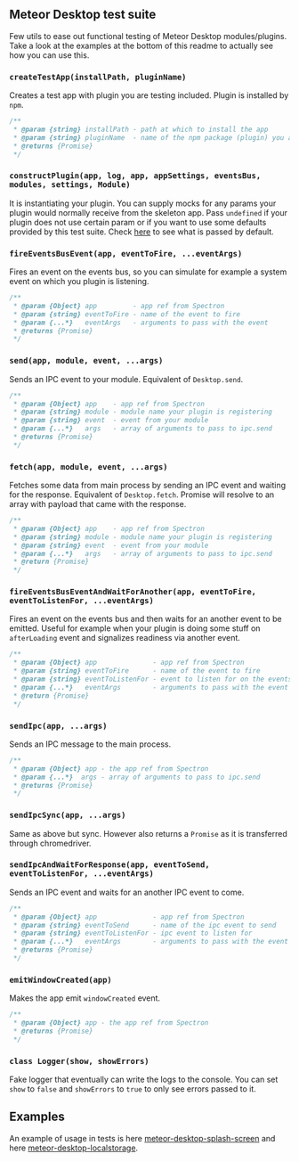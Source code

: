 ## Meteor Desktop test suite

Few utils to ease out functional testing of Meteor Desktop modules/plugins.
Take a look at the examples at the bottom of this readme to actually see how you can use this.

### `createTestApp(installPath, pluginName)`
Creates a test app with plugin you are testing included. Plugin is installed by `npm`.
```javascript
/**
 * @param {string} installPath - path at which to install the app
 * @param {string} pluginName  - name of the npm package (plugin) you are testing
 * @returns {Promise}
 */
```

### `constructPlugin(app, log, app, appSettings, eventsBus, modules, settings, Module)`
It is instantiating your plugin. You can supply mocks for any params your plugin would normally receive from the skeleton app.
Pass `undefined` if your plugin does not use certain param or if you want to use some defaults provided by this test suite. Check [here](https://github.com/wojtkowiak/meteor-desktop-plugin-test-suite/blob/master/app/index.js#L89) to see what is passed by default.

### `fireEventsBusEvent(app, eventToFire, ...eventArgs)`
Fires an event on the events bus, so you can simulate for example a system event on which you plugin is listening.   
```javascript
/**
 * @param {Object} app         - app ref from Spectron
 * @param {string} eventToFire - name of the event to fire
 * @param {...*}   eventArgs   - arguments to pass with the event
 * @returns {Promise}
 */
```

### `send(app, module, event, ...args)`
Sends an IPC event to your module. Equivalent of `Desktop.send`.
```javascript
/**
 * @param {Object} app    - app ref from Spectron
 * @param {string} module - module name your plugin is registering
 * @param {string} event  - event from your module
 * @param {...*}   args   - array of arguments to pass to ipc.send
 * @returns {Promise}
 */
```

### `fetch(app, module, event, ...args)`
Fetches some data from main process by sending an IPC event and waiting for the response.
Equivalent of `Desktop.fetch`. Promise will resolve to an array with payload that came with the response. 
```javascript
/**
 * @param {Object} app    - app ref from Spectron
 * @param {string} module - module name your plugin is registering
 * @param {string} event  - event from your module
 * @param {...*}   args   - array of arguments to pass to ipc.send
 * @return {Promise}
 */
 ```

### `fireEventsBusEventAndWaitForAnother(app, eventToFire, eventToListenFor, ...eventArgs)`
Fires an event on the events bus and then waits for an another event to be emitted. Useful for example when your plugin is doing some stuff on `afterLoading` event and signalizes readiness via another event.  
```javascript
/**
 * @param {Object} app              - app ref from Spectron
 * @param {string} eventToFire      - name of the event to fire
 * @param {string} eventToListenFor - event to listen for on the events bus
 * @param {...*}   eventArgs        - arguments to pass with the event
 * @return {Promise}
 */
 ```

### `sendIpc(app, ...args)`
Sends an IPC message to the main process.
```javascript
/**
 * @param {Object} app - the app ref from Spectron
 * @param {...*}  args - array of arguments to pass to ipc.send
 * @returns {Promise}
 */
```
### `sendIpcSync(app, ...args)`
Same as above but sync. However also returns a `Promise` as it is transferred through chromedriver.

### `sendIpcAndWaitForResponse(app, eventToSend, eventToListenFor, ...eventArgs)`
Sends an IPC event and waits for an another IPC event to come.
```javascript
/**
 * @param {Object} app              - app ref from Spectron
 * @param {string} eventToSend      - name of the ipc event to send
 * @param {string} eventToListenFor - ipc event to listen for
 * @param {...*}   eventArgs        - arguments to pass with the event
 * @returns {Promise}
 */
```

### `emitWindowCreated(app)`
Makes the app emit `windowCreated` event.
```javascript
/**
 * @param {Object} app - the app ref from Spectron
 * @returns {Promise}
 */
```

### `class Logger(show, showErrors)`
Fake logger that eventually can write the logs to the console. You can set `show` to `false` and `showErrors` to `true` to only see errors passed to it. 

## Examples

An example of usage in tests is here [meteor-desktop-splash-screen](https://github.com/wojtkowiak/meteor-desktop-splash-screen/blob/master/tests/functional/test.js) and here [meteor-desktop-localstorage](https://github.com/wojtkowiak/meteor-desktop-localstorage/blob/master/tests/functional/test.js).
